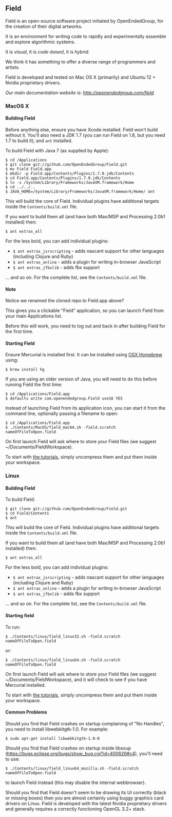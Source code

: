 ## Field

Field is an open-source software project initiated by OpenEndedGroup, for the creation of their digital artworks.

It is an environment for writing code to rapidly and experimentally assemble and explore algorithmic systems.

It is _visual_, it is _code-based_, it is _hybrid_.

We think it has something to offer a diverse range of programmers and artists.

Field is developed and tested on Mac OS X (primarily) and Ubuntu 12 + Nvidia proprietary drivers.

*Our main documentation website is: http://openendedgroup.com/field*

### MacOS X

#### Building Field

Before anything else, ensure you have Xcode installed.  Field won't build without it.  You'll also need a JDK 1.7 (you can run Field on 1.8, but you need 1.7 to build it); and `ant` installed. 

To build Field with Java 7 (as supplied by Apple):

	$ cd /Applications
	$ git clone git://github.com/OpenEndedGroup/Field.git
	$ mv Field Field.app
	$ mkdir -p Field.app/Contents/Plugins/1.7.0.jdk/Contents
	$ cd Field.app/Contents/Plugins/1.7.0.jdk/Contents
	$ ln -s /System/Library/Frameworks/JavaVM.framework/Home
	$ cd ../../..
	$ JAVA_HOME=/System/Library/Frameworks/JavaVM.framework/Home/ ant

This will build the core of Field. Individual plugins have additional targets inside the `Contents/build.xml` file.

If you want to build them all (and have both Max/MSP and Processing 2.0b1 installed) then:

	$ ant extras_all

For the less bold, you can add individual plugins:

* `$ ant extras_jsrscripting` - adds nascant support for other languages (including Clojure and Ruby)
* `$ ant extras_online` - adds a plugin for writing in-browser JavaScript
* `$ ant extras_jfbxlib` - adds fbx support

... and so on. For the complete list, see the `Contents/build.xml` file.


#### Note

Notice we renamed the cloned repo to Field.app above?

This gives you a clickable "Field" application, so you can launch Field from your main Applications list.

Before this will work, you need to log out and back in after building Field for the first time.


#### Starting Field

Ensure Mercurial is installed first.  It can be installed using [OSX Homebrew](http://brew.sh) using:

	$ brew install hg

If you are using an older version of Java, you will need to do this before running Field the first time:

	$ cd /Applications/Field.app
	$ defaults write com.openendedgroup.Field use16 YES

Instead of launching Field from its application icon, you can start it from the command line, optionally passing a filename to open:

	$ cd /Applications/Field.app
	$ ./Contents/MacOS/field_mac64.sh -field.scratch nameOfFileToOpen.field

On first launch Field will ask where to store your Field files (we suggest ~/Documents/FieldWorkspace).

To start with [the tutorials](http://openendedgroup.com/field/FieldGATech), simply uncompress them and put them inside your workspace.


### Linux

#### Building Field

To build Field:

	$ git clone git://github.com/OpenEndedGroup/Field.git
	$ cd Field/Contents
	$ ant

This will build the core of Field. Individual plugins have additional targets inside the `Contents/build.xml` file.

If you want to build them all (and have both Max/MSP and Processing 2.0b1 installed) then:

	$ ant extras_all

For the less bold, you can add individual plugins:

* `$ ant extras_jsrscripting` - adds nascant support for other languages (including Clojure and Ruby)
* `$ ant extras_online` - adds a plugin for writing in-browser JavaScript
* `$ ant extras_jfbxlib` - adds fbx support

... and so on. For the complete list, see the `Contents/build.xml` file.


#### Starting field

To run:

	$ ./Contents/linux/field_linux32.sh -field.scratch nameOfFileToOpen.field

or:

	$ ./Contents/linux/field_linux64.sh -field.scratch nameOfFileToOpen.field

On first launch Field will ask where to store your Field files (we suggest ~/Documents/FieldWorkspace), and it will check to see if you have Mercurial installed.

To start with [the tutorials](http://openendedgroup.com/field/FieldGATech), simply uncompress them and put them inside your workspace.

#### Common Problems

Should you find that Field crashes on startup complaining of "No Handles", you need to install libwebkitgtk-1.0. For example:

	$ sudo apt-get install libwebkitgtk-1.0-0

Should you find that Field crashes on startup inside libsoup (https://bugs.eclipse.org/bugs/show_bug.cgi?id=400626#c4), you'll need to use:

	$ ./Contents/linux/field_linux64_mozilla.sh -field.scratch nameOfFileToOpen.field
	
to launch Field instead (this may disable the internal webbrowser). 

Should you find that Field doesn't seem to be drawing its UI correctly (black or missing boxes) then you are almost certainly using buggy graphics card drivers on Linux. Field is developed with the latest Nvidia proprietary drivers and generally requires a correctly functioning OpenGL 3.2+ stack.




